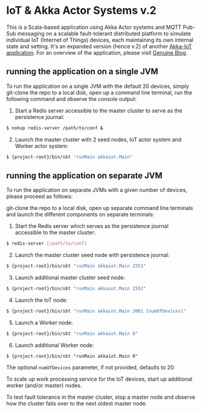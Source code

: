IoT & Akka Actor Systems v.2
=======================
This is a Scala-based application using Akka Actor systems and MQTT Pub-Sub messaging on a scalable fault-tolerant distributed platform to simulate individual IoT (Internet of Things) devices, each maintaining its own internal state and setting.  It's an expanded version (hence v.2) of another [Akka-IoT application](https://github.com/oel/akka-iot-mqtt).
For an overview of the application, please visit [Genuine Blog](http://blog.genuine.com/2017/07/scala-iot-systems-with-akka-actors-ii/).

## running the application on a single JVM
To run the application on a single JVM with the default 20 devices, simply git-clone the repo to a local disk, open up a command line terminal, run the following command and observe the console output:

1. Start a Redis server accessible to the master cluster to serve as the persistence journal:
```bash
$ nohup redis-server /path/to/conf &
```
2. Launch the master cluster with 2 seed nodes, IoT actor system and Worker actor system:
```bash
$ {project-root}/bin/sbt "runMain akkaiot.Main"
```

## running the application on separate JVM
To run the application on separate JVMs with a given number of devices, please proceed as follows:

git-clone the repo to a local disk, open up separate command line terminals and launch the different components on separate terminals:

1. Start the Redis server which serves as the persistence journal accessible to the master cluster:
```bash
$ redis-server [/path/to/conf]
```
2. Launch the master cluster seed node with persistence journal:
```bash
$ {project-root}/bin/sbt "runMain akkaiot.Main 2551"
```
3. Launch additional master cluster seed node:
```bash
$ {project-root}/bin/sbt "runMain akkaiot.Main 2552"
```
4. Launch the IoT node:
```bash
$ {project-root}/bin/sbt "runMain akkaiot.Main 3001 [numOfDevices]"
```
5. Launch a Worker node:
```bash
$ {project-root}/bin/sbt "runMain akkaiot.Main 0"
```
6. Launch additional Worker node:
```
$ {project-root}/bin/sbt "runMain akkaiot.Main 0"
```

The optional `numOfDevices` parameter, if not provided, defaults to 20.

To scale up work processing service for the IoT devices, start up additional worker (and/or master) nodes.

To test fault tolerance in the master cluster, stop a master node and observe how the cluster fails over to the next oldest master node.

